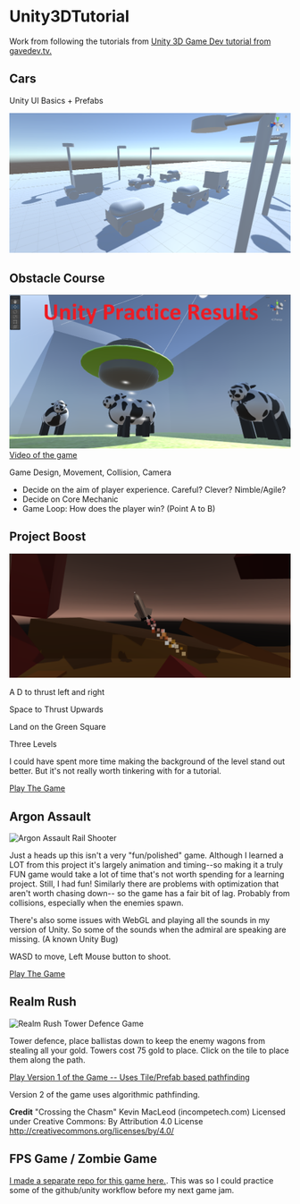 # Unity3DTutorial
Work from following the tutorials from [Unity 3D Game Dev tutorial from gavedev.tv.](https://www.udemy.com/course/unitycourse2/)

## Cars

Unity UI Basics + Prefabs

![Cars In Unity](https://raw.githubusercontent.com/JemCopeCodes/Unity3DTutorial/main/Car/cars.PNG)

## Obstacle Course

![Alien Obstacle Course](https://github.com/JemCopeCodes/Unity3DTutorial/blob/main/Screenshots/cow%20thumbnail.png?raw=true)
[Video of the game](https://www.youtube.com/watch?v=b9huAC6_0MI)

Game Design, Movement, Collision, Camera
* Decide on the aim of player experience. Careful? Clever? Nimble/Agile?
* Decide on Core Mechanic
* Game Loop: How does the player win? (Point A to B)

## Project Boost

![Project Boost Rocket Game](https://raw.githubusercontent.com/JemCopeCodes/Unity3DTutorial/main/Screenshots/project%20boost%20thumbnail.png)

A D to thrust left and right

Space to Thrust Upwards

Land on the Green Square

Three Levels

I could have spent more time making the background of the level stand out better. But it's not really worth tinkering with for a tutorial. 

[Play The Game](https://sharemygame.com/@JemWritesCode/project-boost-result)

## Argon Assault

![Argon Assault Rail Shooter](https://raw.githubusercontent.com/JemWritesCode/Unity3DTutorial/main/Screenshots/ArgonAssault2.png)

Just a heads up this isn't a very "fun/polished" game. Although I learned a LOT from this project it's largely animation and timing--so making it a truly FUN game would take a lot of time that's not worth spending for a learning project. Still, I had fun! Similarly there are problems with optimization that aren't worth chasing down-- so the game has a fair bit of lag. Probably from collisions, especially when the enemies spawn.

There's also some issues with WebGL and playing all the sounds in my version of Unity. So some of the sounds when the admiral are speaking are missing. (A known Unity Bug)

WASD to move, Left Mouse button to shoot.

[Play The Game](https://sharemygame.com/@JemWritesCode/argon-assault)

## Realm Rush 

![Realm Rush Tower Defence Game](https://raw.githubusercontent.com/JemWritesCode/Unity3DTutorial/main/Screenshots/RealmRush%20v1.png)

Tower defence, place ballistas down to keep the enemy wagons from stealing all your gold. Towers cost 75 gold to place. Click on the tile to place them along the path.

[Play Version 1 of the Game -- Uses Tile/Prefab based pathfinding](https://sharemygame.com/@JemWritesCode/realm-rush-version-1-with-tile-prefab-based-pathfinding)

Version 2 of the game uses algorithmic pathfinding.

**Credit**
"Crossing the Chasm" Kevin MacLeod (incompetech.com)
Licensed under Creative Commons: By Attribution 4.0 License
http://creativecommons.org/licenses/by/4.0/

## FPS Game / Zombie Game

[I made a separate repo for this game here.](https://github.com/JemWritesCode/ZombieRunner). This was so I could practice some of the github/unity workflow before my next game jam.

